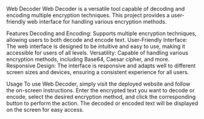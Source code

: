 Web Decoder
Web Decoder is a versatile tool capable of decoding and encoding multiple encryption techniques. This project provides a user-friendly web interface for handling various encryption methods.

Features
Decoding and Encoding: Supports multiple encryption techniques, allowing users to both decode and encode text.
User-Friendly Interface: The web interface is designed to be intuitive and easy to use, making it accessible for users of all levels.
Versatility: Capable of handling various encryption methods, including Base64, Caesar cipher, and more.
Responsive Design: The interface is responsive and adapts well to different screen sizes and devices, ensuring a consistent experience for all users.

Usage
To use Web Decoder, simply visit the deployed website and follow the on-screen instructions. Enter the encrypted text you want to decode or encode, select the desired encryption method, and click the corresponding button to perform the action. The decoded or encoded text will be displayed on the screen for easy access.
